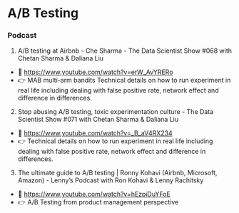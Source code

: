 # A/B Testing
### Podcast 
1. A/B testing at Airbnb - Che Sharma - The Data Scientist Show #068 with Chetan Sharma & Daliana Liu
- 🔗 https://www.youtube.com/watch?v=erW_AvYRERo
- 👉 MAB multi-arm bandits Technical details on how to run experiment in real life including dealing with false positive rate, network effect and difference in differences.

2. Stop abusing A/B testing, toxic experimentation culture  - The Data Scientist Show #071 with Chetan Sharma & Daliana Liu
- 🔗 https://www.youtube.com/watch?v=_B_aV4RX234 
- 👉 Technical details on how to run experiment in real life including dealing with false positive rate, network effect and difference in differences.


3. The ultimate guide to A/B testing | Ronny Kohavi (Airbnb, Microsoft, Amazon) - Lenny’s Podcast with Ron Kohavi & Lenny Rachitsky 
- 🔗 https://www.youtube.com/watch?v=hEzpiDuYFoE
- 👉 A/B Testing from product management perspective
